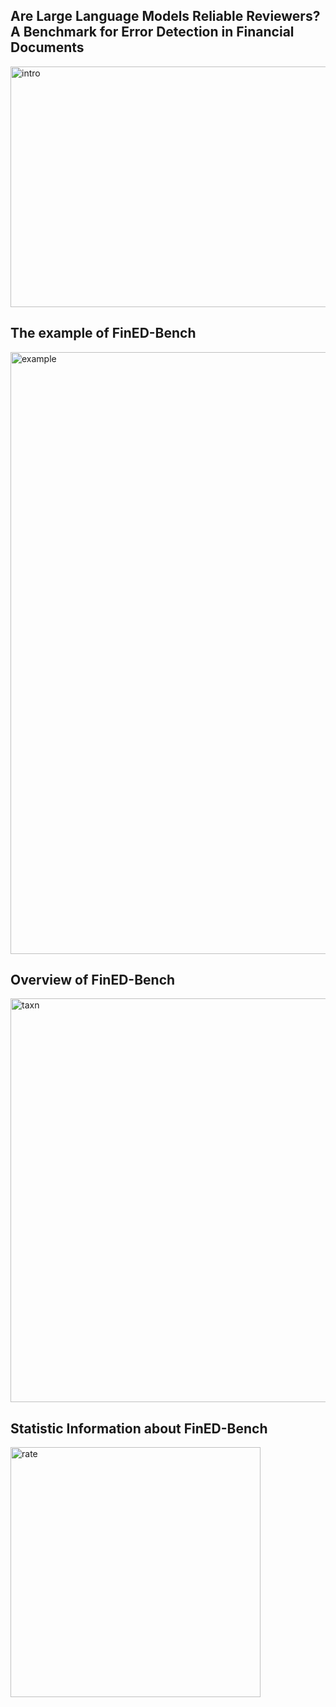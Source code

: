 ## Are Large Language Models Reliable Reviewers? A Benchmark for Error Detection in Financial Documents
<img width="814" height="385" alt="intro" src="https://github.com/user-attachments/assets/bd2264c5-6197-41d0-ba9b-48aab5b85c42" />

## The example of FinED-Bench
<img width="1442" height="963" alt="example" src="https://github.com/user-attachments/assets/2cb0a791-ef1c-4d09-8054-f9e20562c28e" />

## Overview of FinED-Bench
<img width="1234" height="646" alt="taxn" src="https://github.com/user-attachments/assets/71ff5fe3-8fa6-40d2-b1b3-785384ca64ac" />


## Statistic Information about FinED-Bench
<img width="400" height="400" alt="rate" src="https://github.com/user-attachments/assets/492d768f-b2f8-4678-9bfb-da279741a8eb" />
